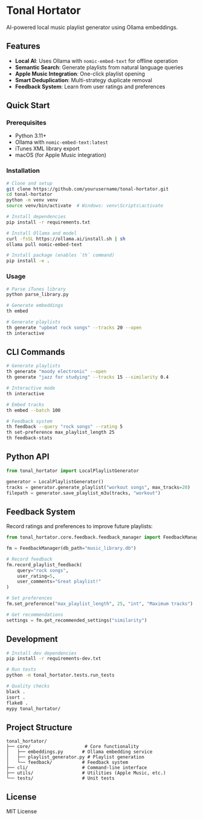 # Tonal Hortator

AI-powered local music playlist generator using Ollama embeddings.

## Features

- **Local AI**: Uses Ollama with `nomic-embed-text` for offline operation
- **Semantic Search**: Generate playlists from natural language queries
- **Apple Music Integration**: One-click playlist opening
- **Smart Deduplication**: Multi-strategy duplicate removal
- **Feedback System**: Learn from user ratings and preferences

## Quick Start

### Prerequisites

- Python 3.11+
- Ollama with `nomic-embed-text:latest`
- iTunes XML library export
- macOS (for Apple Music integration)

### Installation

```bash
# Clone and setup
git clone https://github.com/yourusername/tonal-hortator.git
cd tonal-hortator
python -m venv venv
source venv/bin/activate  # Windows: venv\Scripts\activate

# Install dependencies
pip install -r requirements.txt

# Install Ollama and model
curl -fsSL https://ollama.ai/install.sh | sh
ollama pull nomic-embed-text

# Install package (enables `th` command)
pip install -e .
```

### Usage

```bash
# Parse iTunes library
python parse_library.py

# Generate embeddings
th embed

# Generate playlists
th generate "upbeat rock songs" --tracks 20 --open
th interactive
```

## CLI Commands

```bash
# Generate playlists
th generate "moody electronic" --open
th generate "jazz for studying" --tracks 15 --similarity 0.4

# Interactive mode
th interactive

# Embed tracks
th embed --batch 100

# Feedback system
th feedback --query "rock songs" --rating 5
th set-preference max_playlist_length 25
th feedback-stats
```

## Python API

```python
from tonal_hortator import LocalPlaylistGenerator

generator = LocalPlaylistGenerator()
tracks = generator.generate_playlist("workout songs", max_tracks=20)
filepath = generator.save_playlist_m3u(tracks, "workout")
```

## Feedback System

Record ratings and preferences to improve future playlists:

```python
from tonal_hortator.core.feedback.feedback_manager import FeedbackManager

fm = FeedbackManager(db_path="music_library.db")

# Record feedback
fm.record_playlist_feedback(
    query="rock songs",
    user_rating=5,
    user_comments="Great playlist!"
)

# Set preferences
fm.set_preference("max_playlist_length", 25, "int", "Maximum tracks")

# Get recommendations
settings = fm.get_recommended_settings("similarity")
```

## Development

```bash
# Install dev dependencies
pip install -r requirements-dev.txt

# Run tests
python -m tonal_hortator.tests.run_tests

# Quality checks
black .
isort .
flake8 .
mypy tonal_hortator/
```

## Project Structure

```
tonal_hortator/
├── core/                    # Core functionality
│   ├── embeddings.py       # Ollama embedding service
│   ├── playlist_generator.py # Playlist generation
│   └── feedback/           # Feedback system
├── cli/                    # Command-line interface
├── utils/                  # Utilities (Apple Music, etc.)
└── tests/                  # Unit tests
```

## License

MIT License 